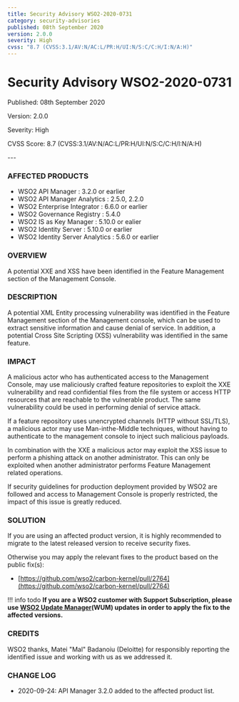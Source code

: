 ```yaml
---
title: Security Advisory WSO2-2020-0731
category: security-advisories
published: 08th September 2020
version: 2.0.0
severity: High
cvss: "8.7 (CVSS:3.1/AV:N/AC:L/PR:H/UI:N/S:C/C:H/I:N/A:H)"
---
```


# Security Advisory WSO2-2020-0731

<p class="doc-info">Published: 08th September 2020</p>
<p class="doc-info">Version: 2.0.0</p>
<p class="doc-info">Severity: High</p>
<p class="doc-info">CVSS Score: 8.7 (CVSS:3.1/AV:N/AC:L/PR:H/UI:N/S:C/C:H/I:N/A:H)</p>
---

### AFFECTED PRODUCTS
* WSO2 API Manager : 3.2.0 or earlier
* WSO2 API Manager Analytics : 2.5.0, 2.2.0
* WSO2 Enterprise Integrator : 6.6.0 or earlier
* WSO2 Governance Registry : 5.4.0
* WSO2 IS as Key Manager : 5.10.0 or ealier   
* WSO2 Identity Server : 5.10.0 or earlier
* WSO2 Identity Server Analytics : 5.6.0 or earlier


### OVERVIEW
A potential XXE and XSS have been identified in the Feature Management section of the Management Console.


### DESCRIPTION
A potential XML Entity processing vulnerability was identified in the Feature Management section of the Management console, which can be used to extract sensitive information and cause denial of service. In addition, a potential Cross Site Scripting (XSS) vulnerability was identified in the same feature.


### IMPACT
A malicious actor who has authenticated access to the Management Console, may use maliciously crafted feature repositories to exploit the XXE vulnerability and read confidential files from the file system or access HTTP resources that are reachable to the vulnerable product. The same vulnerability could be used in performing denial of service attack.

If a feature repository uses unencrypted channels (HTTP without SSL/TLS), a malicious actor may use Man-inthe-Middle techniques, without having to authenticate to the management console to inject such malicious payloads.

In combination with the XXE a malicious actor may exploit the XSS issue to perform a phishing attack on another administrator. This can only be exploited when another administrator performs Feature Management related operations.

If security guidelines for production deployment provided by WSO2 are followed and access to Management Console is properly restricted, the impact of this issue is greatly reduced.


### SOLUTION
If you are using an affected product version, it is highly recommended to migrate to the latest released version to receive security fixes.

Otherwise you may apply the relevant fixes to the product based on the public fix(s):

* [https://github.com/wso2/carbon-kernel/pull/2764](https://github.com/wso2/carbon-kernel/pull/2764)


!!! info todo
    **If you are a WSO2 customer with Support Subscription, please use [WSO2 Update Manager](https://wso2.com/updates/wum)(WUM) updates in order to apply the fix to the affected versions.**


### CREDITS
WSO2 thanks, Matei "Mal" Badanoiu (Deloitte) for responsibly reporting the identified issue and working with us as we addressed it.


### CHANGE LOG
* 2020-09-24: API Manager 3.2.0 added to the affected product list.
